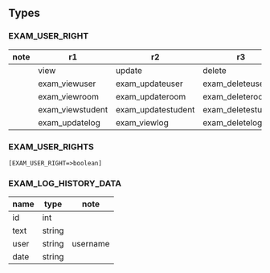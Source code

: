 ## Types

### EXAM_USER_RIGHT

| note | r1               | r2                 | r3                 | r4              | r5                          |
| ---- | ---------------- | ------------------ | ------------------ | --------------- | --------------------------- |
|      | view             | update             | delete             |                 |                             |
|      | exam_viewuser    | exam_updateuser    | exam_deleteuser    | exam_adduser    |                             |
|      | exam_viewroom    | exam_updateroom    | exam_deleteroom    | exam_addroom    |                             |
|      | exam_viewstudent | exam_updatestudent | exam_deletestudent | exam_addstudent | exam_updatestudent_presence |
|      | exam_updatelog   | exam_viewlog       | exam_deletelog     | exam_addlog     |                             |

### EXAM_USER_RIGHTS

`[EXAM_USER_RIGHT=>boolean]`

### EXAM_LOG_HISTORY_DATA

| name | type   | note     |
| ---- | ------ | -------- |
| id   | int    |          |
| text | string |          |
| user | string | username |
| date | string |          |
